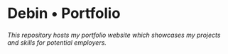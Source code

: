 <p align="center">
    <h1 style="font-size: 32px; font-weight: bold;">Debin • Portfolio</h1>
</p>

*This repository hosts my portfolio website which showcases my projects and skills for potential employers.*


